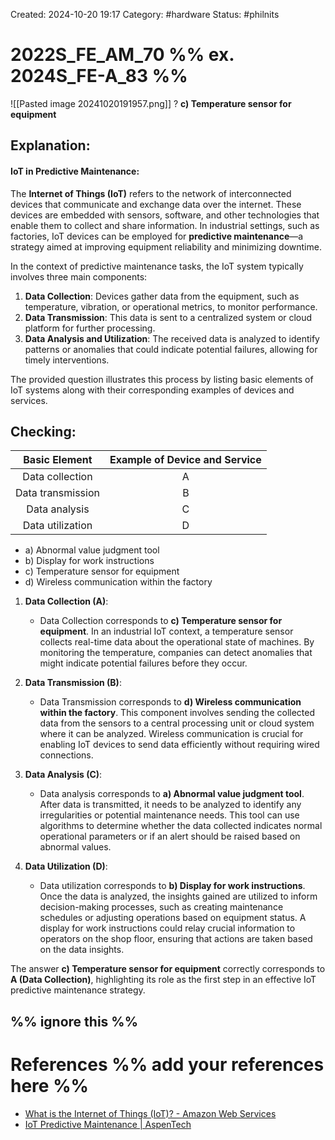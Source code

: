 Created: 2024-10-20 19:17
Category: #hardware 
Status: #philnits



# 2022S_FE_AM_70 %% ex. 2024S_FE-A_83 %%

![[Pasted image 20241020191957.png]]
? 
**c) Temperature sensor for equipment**
## **Explanation:**

#### **IoT in Predictive Maintenance:**

The **Internet of Things (IoT)** refers to the network of interconnected devices that communicate and exchange data over the internet. These devices are embedded with sensors, software, and other technologies that enable them to collect and share information. In industrial settings, such as factories, IoT devices can be employed for **predictive maintenance**—a strategy aimed at improving equipment reliability and minimizing downtime.

In the context of predictive maintenance tasks, the IoT system typically involves three main components:

1. **Data Collection**: Devices gather data from the equipment, such as temperature, vibration, or operational metrics, to monitor performance.
2. **Data Transmission**: This data is sent to a centralized system or cloud platform for further processing.
3. **Data Analysis and Utilization**: The received data is analyzed to identify patterns or anomalies that could indicate potential failures, allowing for timely interventions.

The provided question illustrates this process by listing basic elements of IoT systems along with their corresponding examples of devices and services.
## **Checking:**

|   Basic Element   | Example of Device and Service |
| :---------------: | :---------------------------: |
|  Data collection  |               A               |
| Data transmission |               B               |
|   Data analysis   |               C               |
| Data utilization  |               D               |

- a) Abnormal value judgment tool
- b) Display for work instructions
- c) Temperature sensor for equipment
- d) Wireless communication within the factory


1. **Data Collection (A)**:

    - Data Collection corresponds to **c) Temperature sensor for equipment**. In an industrial IoT context, a temperature sensor collects real-time data about the operational state of machines. By monitoring the temperature, companies can detect anomalies that might indicate potential failures before they occur.

3. **Data Transmission (B)**:

    - Data Transmission corresponds to **d) Wireless communication within the factory**. This component involves sending the collected data from the sensors to a central processing unit or cloud system where it can be analyzed. Wireless communication is crucial for enabling IoT devices to send data efficiently without requiring wired connections.

4. **Data Analysis (C)**:

    - Data analysis corresponds to **a) Abnormal value judgment tool**. After data is transmitted, it needs to be analyzed to identify any irregularities or potential maintenance needs. This tool can use algorithms to determine whether the data collected indicates normal operational parameters or if an alert should be raised based on abnormal values.

5. **Data Utilization (D)**:

    - Data utilization corresponds to **b) Display for work instructions**. Once the data is analyzed, the insights gained are utilized to inform decision-making processes, such as creating maintenance schedules or adjusting operations based on equipment status. A display for work instructions could relay crucial information to operators on the shop floor, ensuring that actions are taken based on the data insights.

 The answer **c) Temperature sensor for equipment** correctly corresponds to **A (Data Collection)**, highlighting its role as the first step in an effective IoT predictive maintenance strategy.

%% ignore this %%
---

# References %% add your references here %%
- [What is the Internet of Things (IoT)? - Amazon Web Services](https://aws.amazon.com/what-is/iot/)
- [IoT Predictive Maintenance | AspenTech](https://www.aspentech.com/en/cp/iot-predictive-maintenance)
